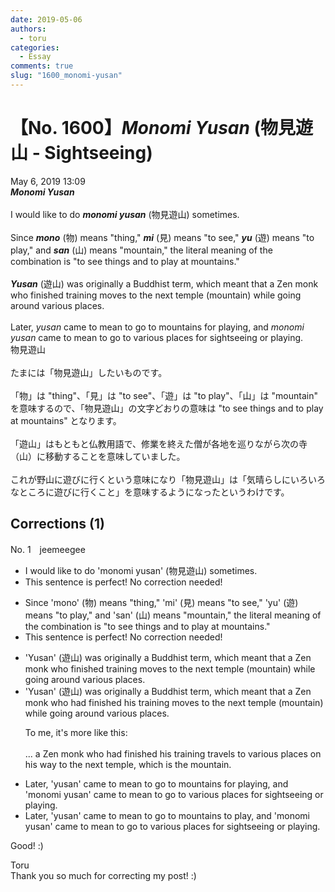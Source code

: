 ```yaml
---
date: 2019-05-06
authors:
  - toru
categories:
  - Essay
comments: true
slug: "1600_monomi-yusan"
---
```


# 【No. 1600】<strong><em>Monomi Yusan</em></strong> (物見遊山 - Sightseeing)
<div class="date">May 6, 2019 13:09</div>
<div id="post"><div id="body_show_ori">
<strong><em>Monomi Yusan</em></strong><br/><br/>I would like to do <strong><em>monomi yusan</em></strong> (物見遊山) sometimes.<br/><br/>Since <strong><em>mono</em></strong> (物) means "thing," <strong><em>mi</em></strong> (見) means "to see," <strong><em>yu</em></strong> (遊) means "to play," and <strong><em>san</em></strong> (山) means "mountain," the literal meaning of the combination is "to see things and to play at mountains."<br/><br/><strong><em>Yusan</em></strong> (遊山) was originally a Buddhist term, which meant that a Zen monk who finished training moves to the next temple (mountain) while going around various places.<br/><br/>Later, <em>yusan</em> came to mean to go to mountains for playing, and <em>monomi yusan</em> came to mean to go to various places for sightseeing or playing.
</div></div>

<!-- more -->

<div id="post_ja"><div id="body_show_mo">
物見遊山<br/><br/>たまには「物見遊山」したいものです。<br/><br/>「物」は "thing"、「見」は "to see"、「遊」は "to play"、「山」は "mountain" を意味するので、「物見遊山」の文字どおりの意味は "to see things and to play at mountains" となります。<br/><br/>「遊山」はもともと仏教用語で、修業を終えた僧が各地を巡りながら次の寺（山）に移動することを意味していました。<br/><br/>これが野山に遊びに行くという意味になり「物見遊山」は「気晴らしにいろいろなところに遊びに行くこと」を意味するようになったというわけです。
</div></div>

## Corrections (1)
<div id="block"><div class="first_name"> No. 1　<span class="just_name">jeemeegee</span></div><div id="block2">
<ul class="correction_field">
<li class="incorrect">I would like to do 'monomi yusan' (物見遊山) sometimes.</li>
<li class="corrected perfect">This sentence is perfect! No correction needed!</li>
</ul>
<ul class="correction_field">
<li class="incorrect">Since 'mono' (物) means "thing," 'mi' (見) means "to see," 'yu' (遊) means "to play," and 'san' (山) means "mountain," the literal meaning of the combination is "to see things and to play at mountains."</li>
<li class="corrected perfect">This sentence is perfect! No correction needed!</li>
</ul>
<ul class="correction_field">
<li class="incorrect">'Yusan' (遊山) was originally a Buddhist term, which meant that a Zen monk who finished training moves to the next temple (mountain) while going around various places.</li>
<li class="corrected correct">
'Yusan' (遊山) was originally a Buddhist term, which meant that a Zen monk who <span class="f_bold">had </span>finished <span class="f_bold">his training</span> moves to the next temple (mountain) while going around various places.
<p class="correction_comment">To me, it's more like this:<br/><br/>... a Zen monk who had finished his training travels to various places on his way to the next temple, which is the mountain.</p>
</li>
</ul>
<ul class="correction_field">
<li class="incorrect">Later, 'yusan' came to mean to go to mountains for playing, and 'monomi yusan' came to mean to go to various places for sightseeing or playing.</li>
<li class="corrected correct">
Later, 'yusan' came to mean to go to mountains <span class="f_bold">to play</span>, and 'monomi yusan' came to mean to go to various places for sightseeing or playing.
</li>
</ul>
<p class="comment_small">
 Good! :)
</p>

</div><div class="name"><span class="just_name">Toru</span><br>
Thank you so much for correcting my post! :)
</div>
</div>
